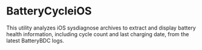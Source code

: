# BatteryCycleiOS
This utility analyzes iOS sysdiagnose archives to extract and display battery health information, including cycle count and last charging date, from the latest BatteryBDC logs.
